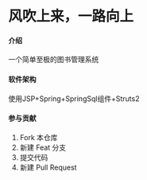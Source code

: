 # 风吹上来，一路向上

#### 介绍
一个简单至极的图书管理系统

#### 软件架构
使用JSP+Spring+SpringSql组件+Struts2

#### 参与贡献

1. Fork 本仓库
2. 新建 Feat 分支
3. 提交代码
4. 新建 Pull Request
